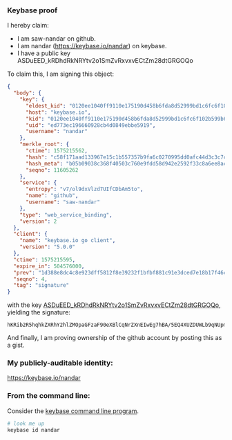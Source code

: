 ### Keybase proof

I hereby claim:

  * I am saw-nandar on github.
  * I am nandar (https://keybase.io/nandar) on keybase.
  * I have a public key ASDuEED_kRDhdRkNRYtv2o1SmZvRxvxvECtZm28dtGRGOQo

To claim this, I am signing this object:

```json
{
  "body": {
    "key": {
      "eldest_kid": "0120ee1040ff9110e175190d458b6fda8d52999bd1c6fc6f102b599b6f1db46446390a",
      "host": "keybase.io",
      "kid": "0120ee1040ff9110e175190d458b6fda8d52999bd1c6fc6f102b599b6f1db46446390a",
      "uid": "ed773ec196660928cb4d0849ebbe5919",
      "username": "nandar"
    },
    "merkle_root": {
      "ctime": 1575215562,
      "hash": "c58f171aad133967e15c1b557357b9fa6c0270995dd0afc44d3c3c7cd262555287e3eca24c8e4131b980572d898bc5580eaa65f5d9ae6c29de74723126de114e",
      "hash_meta": "b05b09038c368f40503c760e9fdd58d942e2592f33c8a6ee8ac00ce67eb8dc93",
      "seqno": 11605262
    },
    "service": {
      "entropy": "v7/ol9dxVlzd7UIfCDbAm5to",
      "name": "github",
      "username": "saw-nandar"
    },
    "type": "web_service_binding",
    "version": 2
  },
  "client": {
    "name": "keybase.io go client",
    "version": "5.0.0"
  },
  "ctime": 1575215595,
  "expire_in": 504576000,
  "prev": "1d388e8dc4c8e923dff5812f8e39232f1bfbf881c91e3dced7e18b17f46cfa49",
  "seqno": 4,
  "tag": "signature"
}
```

with the key [ASDuEED_kRDhdRkNRYtv2o1SmZvRxvxvECtZm28dtGRGOQo](https://keybase.io/nandar), yielding the signature:

```
hKRib2R5hqhkZXRhY2hlZMOpaGFzaF90eXBlCqNrZXnEIwEg7hBA/5EQ4XUZDUWLb9qNUpmb0cb8bxArWZtvHbRkRjkKp3BheWxvYWTESpcCBMQgHTiOjcTI6SPf9YEvjjkjLxv7+IHJHj3O1+GLF/Rs+knEIJcq+6uCxGd8UUI91kINCFU4l73Q8Z9U2QU+Y7FuSbMSAgHCo3NpZ8RAfi9Hmsfu9ZJvW6EfmyZj3Wos1/5xC7qCw5fXmkMogz1jBU7rhoEUdVbibsxSL9+K5PMrTne0Y8Csq0dWBJ4/CqhzaWdfdHlwZSCkaGFzaIKkdHlwZQildmFsdWXEIE4M/Q+igCFIqrqP9Lnx4mn5ZtIxLpc9UcVH4iOZCPaso3RhZ80CAqd2ZXJzaW9uAQ==

```

And finally, I am proving ownership of the github account by posting this as a gist.

### My publicly-auditable identity:

https://keybase.io/nandar

### From the command line:

Consider the [keybase command line program](https://keybase.io/download).

```bash
# look me up
keybase id nandar
```
